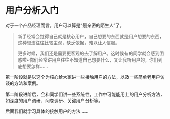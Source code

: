 # 用户分析入门


对于一个产品经理而言，用户可以算是“最亲密的陌生人”了。

> 新手经常会觉得自己就是核心用户，自己想要的东西就是用户想要的东西，这种想法往往比较主观，缺乏依据，难以让人信服。
> 
> 更多时候，我们还是需要更客观的去了解用户。这时候有的同学就会感到困惑啦~你们经常讲用户往往不知道自己想要什么，又让我听用户的，你们到底想要怎样……

第一阶段就是以这个为核心给大家讲一些接触用户的方法，以及一些简单老用户访谈的方法和案例。

第二阶段进阶后，会和同学们讲一些系统性，工作中可能能用上的用户分析方法，如深度的用户调研、问卷调研、关键用户分析等。

后面我们就学习具体的接触用户的方法……